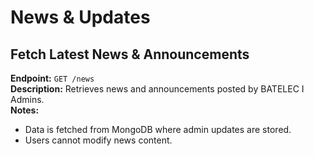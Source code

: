 # News & Updates

## Fetch Latest News & Announcements
**Endpoint:** `GET /news`  
**Description:** Retrieves news and announcements posted by BATELEC I Admins.  
**Notes:**
- Data is fetched from MongoDB where admin updates are stored.
- Users cannot modify news content.
